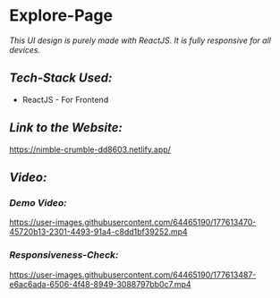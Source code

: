 # Explore-Page

*This UI design is purely made with ReactJS. It is fully responsive for all devices.*

 ## *Tech-Stack Used:*
 * ReactJS - For Frontend
 
 ## *Link to the Website:*
https://nimble-crumble-dd8603.netlify.app/

## *Video:*

### *Demo Video:*
https://user-images.githubusercontent.com/64465190/177613470-45720b13-2301-4493-91a4-c8dd1bf39252.mp4


### *Responsiveness-Check:*
https://user-images.githubusercontent.com/64465190/177613487-e6ac6ada-6506-4f48-8949-3088797bb0c7.mp4

 
